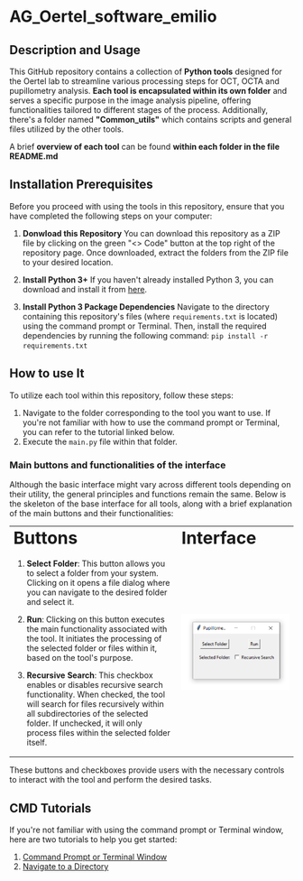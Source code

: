 # AG_Oertel_software_emilio

## Description and Usage
This GitHub repository contains a collection of **Python tools** designed for the Oertel lab to streamline various processing steps for OCT, OCTA and pupillometry analysis. **Each tool is encapsulated within its own folder** and serves a specific purpose in the image analysis pipeline, offering functionalities tailored to different stages of the process. Additionally, there's a folder named **"Common_utils"** which contains scripts and general files utilized by the other tools.

A brief **overview of each tool** can be found **within each folder in the file README.md**


## Installation Prerequisites   
Before you proceed with using the tools in this repository, ensure that you have completed the following steps on your computer:

1. **Donwload this Repository**
You can download this repository as a ZIP file by clicking on the green "<> Code" button at the top right of the repository page. Once downloaded, extract the folders from the ZIP file to your desired location.

2. **Install Python 3+**
If you haven't already installed Python 3, you can download and install it from [here](https://www.python.org/downloads/).

3. **Install Python 3 Package Dependencies**
Navigate to the directory containing this repository's files (where `requirements.txt` is located) using the command prompt or Terminal. Then, install the required dependencies by running the following command: `pip install -r requirements.txt`


## How to use It
To utilize each tool within this repository, follow these steps:

1. Navigate to the folder corresponding to the tool you want to use. If you're not familiar with how to use the command prompt or Terminal, you can refer to the tutorial linked below.
2. Execute the `main.py` file within that folder.


### Main buttons and functionalities of the interface
Although the basic interface might vary across different tools depending on their utility, the general principles and functions remain the same. Below is the skeleton of the base interface for all tools, along with a brief explanation of the main buttons and their functionalities:

<table border="0">
 <tr>
    <td><b style="font-size:30px">Buttons</b></td>
    <td><b style="font-size:30px">Interface</b></td>
 </tr>
 <tr>
    <td>
       
1. **Select Folder**: This button allows you to select a folder from your system. Clicking on it opens a file dialog where you can navigate to the desired folder and select it.
       
2. **Run**: Clicking on this button executes the main functionality associated with the tool. It initiates the processing of the selected folder or files within it, based on the tool's purpose.

3. **Recursive Search**: This checkbox enables or disables recursive search functionality. When checked, the tool will search for files recursively within all subdirectories of the selected folder. If unchecked, it will only process files within the selected folder itself.

   </td>
   <td>
      <p align="center"> <img src="https://github.com/emilio-lovarela/AG_Oertel_software_emilio/blob/main/Common_utils/Tutorial_Images/interfaz.PNG?raw=true" alt="screenshot" width="700"></p>
   </td>
</tr>
</table>

These buttons and checkboxes provide users with the necessary controls to interact with the tool and perform the desired tasks.


## CMD Tutorials
If you're not familiar with using the command prompt or Terminal window, here are two tutorials to help you get started:

1. [Command Prompt or Terminal Window](https://tutorial.djangogirls.org/en/intro_to_command_line/#what-is-the-command-line)
2. [Navigate to a Directory](https://tutorial.djangogirls.org/en/intro_to_command_line/#change-current-directory)
